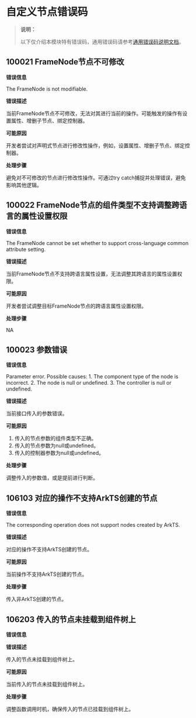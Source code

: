 # 自定义节点错误码
<!--Kit: ArkUI-->
<!--Subsystem: ArkUI-->
<!--Owner: @wangchensu1-->
<!--Designer: @xiang-shouxing-->
<!--Tester: @sally__-->
<!--Adviser: @HelloCrease-->

> **说明：**
>
> 以下仅介绍本模块特有错误码，通用错误码请参考[通用错误码说明文档](../errorcode-universal.md)。

## 100021 FrameNode节点不可修改

**错误信息**

The FrameNode is not modifiable.

**错误描述**

当前FrameNode节点不可修改，无法对其进行当前的操作。可能触发的操作有设置属性、增删子节点、绑定控制器。

**可能原因**

开发者尝试对声明式节点进行修改性操作，例如，设置属性、增删子节点、绑定控制器。

**处理步骤**

避免对不可修改的节点进行修改性操作。可通过try catch捕捉并处理错误，避免影响其他逻辑。

## 100022 FrameNode节点的组件类型不支持调整跨语言的属性设置权限

**错误信息**

The FrameNode cannot be set whether to support cross-language common attribute setting.

**错误描述**

当前FrameNode节点不支持跨语言属性设置，无法调整其跨语言的属性设置权限。

**可能原因**

开发者尝试调整目标FrameNode节点的跨语言属性设置权限。

**处理步骤**

NA

## 100023 参数错误

**错误信息**

Parameter error. Possible causes: 1. The component type of the node is incorrect. 2. The node is null or undefined. 3. The controller is null or undefined.

**错误描述**

当前接口传入的参数错误。

**可能原因**

1. 传入的节点参数的组件类型不正确。
2. 传入的节点参数为null或undefined。
3. 传入的控制器参数为null或undefined。

**处理步骤**

调整传入的参数值，或是提前进行判断。

## 106103 对应的操作不支持ArkTS创建的节点

**错误信息**

The corresponding operation does not support nodes created by ArkTS.

**错误描述**

对应的操作不支持ArkTS创建的节点。

**可能原因**

当前操作不支持ArkTS创建的节点。

**处理步骤**

传入非ArkTS创建的节点。

## 106203 传入的节点未挂载到组件树上

**错误信息**

**错误描述**

传入的节点未挂载到组件树上。

**可能原因**

当前传入的节点未挂载到组件树上。

**处理步骤**

调整函数调用时机，确保传入的节点已挂载到组件树上。